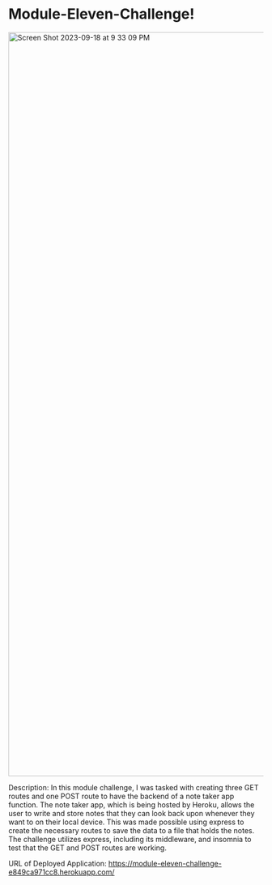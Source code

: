 # Module-Eleven-Challenge!
<img width="1470" alt="Screen Shot 2023-09-18 at 9 33 09 PM" src="https://github.com/jushendhillon9/Module-Eleven-Challenge/assets/137123520/9304d3b4-d584-467c-ab0a-a47e296cadf4">

Description: In this module challenge, I was tasked with creating three GET routes and one POST route to have the backend of a note taker app function. The note taker app, which is being hosted by Heroku, allows the user to write and store notes that they can look back upon whenever they want to on their local device. This was made possible using express to create the necessary routes to save the data to a file that holds the notes. The challenge utilizes express, including its middleware, and insomnia to test that the GET and POST routes are working.


URL of Deployed Application: https://module-eleven-challenge-e849ca971cc8.herokuapp.com/
